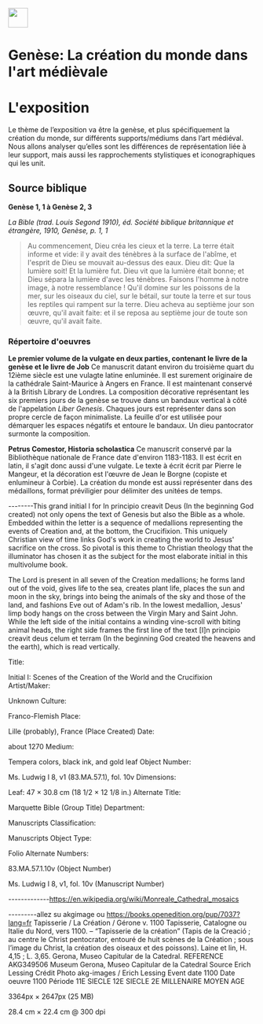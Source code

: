 <a href="https://juncture-digital.org"><img src="https://raw.githubusercontent.com/digitalArtHistory/recits-numeriques/main/images/btn_juncture.svg" style="height:40px"></a>

<param ve-config 
       title="depart" 
       banner="https://media.getty.edu/museum/images/web/download/00305401.jpg" 
       layout="vertical">

# Genèse: La création du monde dans l'art médièvale

# L'exposition
Le thème de l’exposition va être la genèse, et plus spécifiquement la création du monde,
sur différents supports/médiums dans l’art médiéval. Nous allons analyser qu’elles sont
les différences de représentation liée à leur support, mais aussi les rapprochements
stylistiques et iconographiques qui les unit.

## Source biblique

**Genèse 1, 1 à Genèse 2, 3**

*La Bible (trad. Louis Segond 1910), éd. Société biblique britannique et étrangère, 1910, Genèse, p. 1, 1*

>Au commencement, Dieu créa les cieux et la terre. La terre était informe et vide: il y avait des ténèbres à la surface de l'abîme, et l'esprit de Dieu se mouvait au-dessus des eaux. Dieu dit: Que la lumière soit! Et la lumière fut. Dieu vit que la lumière était bonne; et Dieu sépara la lumière d'avec les ténèbres. Faisons l'homme à notre image, à notre ressemblance ! Qu'il domine sur les poissons de la mer, sur les oiseaux du ciel, sur le bétail, sur toute la terre et sur tous les reptiles qui rampent sur la terre. Dieu acheva au septième jour son œuvre, qu'il avait faite: et il se reposa au septième jour de toute son œuvre, qu'il avait faite.



### Répertoire d'oeuvres

**Le premier volume de la vulgate en deux parties, contenant le livre de la genèse et le livre de Job**
Ce manuscrit datant environ du troisième quart du 12ième siècle est une vulagte latine enluminée. Il est surement originaire de la cathédrale Saint-Maurice à Angers en France. Il est maintenant conservé à la British Library de Londres. La composition décorative représentant les six premiers jours de la genèse se trouve dans un bandaux vertical à côté de l'appelation *Liber Genesis*. Chaques jours est représenter dans son propre cercle de façon minimaliste. La feuille d'or est utilisée pour démarquer les espaces négatifs et entoure le bandaux. Un dieu pantocrator surmonte la composition.
<param ve-image
  manifest="https://api.bl.uk/metadata/iiif/ark:/81055/vdc_100059311452.0x000001/manifest.json" 
       seq="8" /

**Petrus Comestor, Historia scholastica**
Ce manuscrit conservé par la Bibliothèque nationale de France date d'environ 1183-1183. Il est écrit en latin, il s'agit donc aussi d'une vulgate. Le texte à écrit écrit par Pierre le Mangeur, et la décoration est l'œuvre de Jean le Borgne (copiste et enlumineur à Corbie). La création du monde est aussi représenter dans des médaillons, format préviligier pour délimiter des unitées de temps.
<param ve-image
  manifest="https://manuscrits-france-angleterre.org/iiif/ark:/12148/btv1b10543247v/manifest.json" 
  seq="12" /
  

--------This grand initial I for In principio creavit Deus (In the beginning God created) not only opens the text of Genesis but also the Bible as a whole. Embedded within the letter is a sequence of medallions representing the events of Creation and, at the bottom, the Crucifixion. This uniquely Christian view of time links God's work in creating the world to Jesus' sacrifice on the cross. So pivotal is this theme to Christian theology that the illuminator has chosen it as the subject for the most elaborate initial in this multivolume book.

The Lord is present in all seven of the Creation medallions; he forms land out of the void, gives life to the sea, creates plant life, places the sun and moon in the sky, brings into being the animals of the sky and those of the land, and fashions Eve out of Adam's rib. In the lowest medallion, Jesus' limp body hangs on the cross between the Virgin Mary and Saint John. While the left side of the initial contains a winding vine-scroll with biting animal heads, the right side frames the first line of the text [I]n principio creavit deus celum et terram (In the beginning God created the heavens and the earth), which is read vertically.

Title:

Initial I: Scenes of the Creation of the World and the Crucifixion
Artist/Maker:

Unknown
Culture:

Franco-Flemish
Place:

Lille (probably), France (Place Created)
Date:

about 1270
Medium:

Tempera colors, black ink, and gold leaf
Object Number:

Ms. Ludwig I 8, v1 (83.MA.57.1), fol. 10v
Dimensions:

Leaf: 47 × 30.8 cm (18 1/2 × 12 1/8 in.)
Alternate Title:

Marquette Bible (Group Title)
Department:

Manuscripts
Classification:

Manuscripts
Object Type:

Folio
Alternate Numbers:

83.MA.57.1.10v (Object Number)

Ms. Ludwig I 8, v1, fol. 10v (Manuscript Number)
<param ve-graphic 
  url="https://media.getty.edu/museum/images/web/download/00305401.jpg" 
       
 -------------https://en.wikipedia.org/wiki/Monreale_Cathedral_mosaics  
       
<param ve-graphic 
  url="<param ve-graphic 
  url="https://media.getty.edu/museum/images/web/download/00305401.jpg" " 
       
       
---------allez su akgimage ou https://books.openedition.org/pup/7037?lang=fr
Tapisserie / La Création / Gérone v. 1100
Tapisserie, Catalogne ou Italie du Nord,
vers 1100.
– “Tapisserie de la création” (Tapis de la Creació ; au centre le Christ pentocrator, entouré de huit scènes de la Création ; sous l’image du Christ, la création des oiseaux et des poissons).
Laine et lin, H. 4,15 ; L. 3,65.
Gerona, Museo Capitular de la Catedral.
REFERENCE
AKG349506
Museum
Gerona, Museo Capitular de la Catedral
Source
Erich Lessing
Crédit Photo
akg-images / Erich Lessing
Event date
1100
Date oeuvre
1100
Période
11E SIECLE
12E SIECLE
2E MILLENAIRE
MOYEN AGE


3364px × 2647px (25 MB)

28.4 cm × 22.4 cm @ 300 dpi



